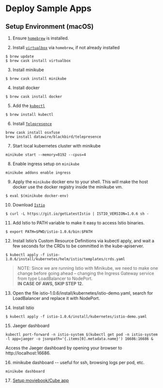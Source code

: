 # Deploy Sample Apps

## Setup Environment (macOS)

1. Ensure [`homebrew`](https://brew.sh) is installed.

2. Install [`virtualbox`](https://www.virtualbox.org/wiki/VirtualBox) via `homebrew`, if not already installed  
```
$ brew update
$ brew cask install virtualbox
```
3. Install minikube  
```
$ brew cask install minikube
```

4. Install docker  
```
$ brew cask install docker
```

5. Add the [`kubectl`](https://kubernetes.io/docs/reference/kubectl/overview/)  
```
$ brew install kubectl
```

6. Install [`Telepresence`](https://www.telepresence.io/)  
```
brew cask install osxfuse
brew install datawire/blackbird/telepresence
```

7. Start local kubernetes cluster with minikube  
```
minikube start --memory=8192 --cpus=4
```

8. Enable ingress setup on `minikube`  
```
minikube addons enable ingress
```

9. Apply the `minikube` docker env to your shell. This will make the host
docker use the docker registry inside the minikube vm.  
```
$ eval $(minikube docker-env)
```

10. Download [`Istio`](https://istio.io/)  
```
$ curl -L https://git.io/getLatestIstio | ISTIO_VERSION=1.0.6 sh -
```

11. Add Istio to PATH variable to make it easy to access Istio binaries.  
```
$ export PATH=$PWD/istio-1.0.6/bin:$PATH
```

12. Install Istio’s Custom Resource Definitions via kubectl apply, and wait a few seconds for the CRDs to be committed in the kube-apiserver.  
```
$ kubectl apply -f istio-1.0.6/install/kubernetes/helm/istio/templates/crds.yaml
```

> NOTE: Since we are running Istio with Minikube, we need to make one change before going ahead – changing the Ingress Gateway service from type LoadBalancer to NodePort.  
<b> IN CASE OF AWS, SKIP STEP 12. </b>

13. Open the file istio-1.0.6/install/kubernetes/istio-demo.yaml, search for LoadBalancer and replace it with NodePort.

14. Install Istio  
```
$ kubectl apply -f istio-1.0.6/install/kubernetes/istio-demo.yaml
```

15. Jaeger dashboard
```
kubectl port-forward -n istio-system $(kubectl get pod -n istio-system -l app=jaeger -o jsonpath='{.items[0].metadata.name}') 16686:16686 &
```
Access the Jaeger dashboard by opening your browser to http://localhost:16686.

16. minikube dashboard -- useful for ssh, browsing logs per pod, etc.
```
minikube dashboard
```

17. [Setup moviebook/Cube app](docs/README.md)
